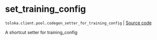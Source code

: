 # set_training_config
`toloka.client.pool.codegen_setter_for_training_config` | [Source code](https://github.com/Toloka/toloka-kit/blob/v1.1.3/src/client/pool/__init__.py#L0)

A shortcut setter for training_config


